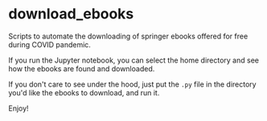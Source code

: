 # download_ebooks
Scripts to automate the downloading of springer ebooks offered for free during COVID pandemic.

If you run the Jupyter notebook, you can select the home directory and see how the ebooks are found and downloaded.

If you don't care to see under the hood, just put the `.py` file in the directory you'd like the ebooks to download, and run it.


Enjoy!
